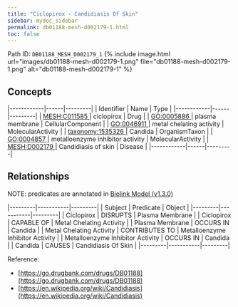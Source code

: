 ```yaml
---
title: "Ciclopirox - Candidiasis Of Skin"
sidebar: mydoc_sidebar
permalink: db01188-mesh-d002179-1.html
toc: false 
---
```



Path ID: `DB01188_MESH_D002179_1`
{% include image.html url="images/db01188-mesh-d002179-1.png" file="db01188-mesh-d002179-1.png" alt="db01188-mesh-d002179-1" %}

## Concepts

|------------|------|---------|
| Identifier | Name | Type    |
|------------|------|---------|
| <a href="https://identifiers.org/MESH:C011585">MESH:C011585 </a> | ciclopirox | Drug |
| <a href="https://identifiers.org/GO:0005886">GO:0005886 </a> | plasma membrane | CellularComponent |
| <a href="https://identifiers.org/GO:0046911">GO:0046911 </a> | metal chelating activity | MolecularActivity |
| <a href="https://identifiers.org/taxonomy:1535326">taxonomy:1535326 </a> | Candida | OrganismTaxon |
| <a href="https://identifiers.org/GO:0004857">GO:0004857 </a> | metalloenzyme inhibitor activity | MolecularActivity |
| <a href="https://identifiers.org/MESH:D002179">MESH:D002179 </a> | Candidiasis of skin | Disease |
|------------|------|---------|

## Relationships


NOTE: predicates are annotated in <a href="https://github.com/biolink/biolink-model/releases/tag/v1.3.0">Biolink Model (v1.3.0)</a>

|---------|-----------|---------|
| Subject | Predicate | Object  |
|---------|-----------|---------|
| Ciclopirox | DISRUPTS | Plasma Membrane |
| Ciclopirox | CAPABLE OF | Metal Chelating Activity |
| Plasma Membrane | OCCURS IN | Candida |
| Metal Chelating Activity | CONTRIBUTES TO | Metalloenzyme Inhibitor Activity |
| Metalloenzyme Inhibitor Activity | OCCURS IN | Candida |
| Candida | CAUSES | Candidiasis Of Skin |
|---------|-----------|---------|

Reference: 
  - [https://go.drugbank.com/drugs/DB01188](https://go.drugbank.com/drugs/DB01188)
  - [https://en.wikipedia.org/wiki/Candidiasis](https://en.wikipedia.org/wiki/Candidiasis)
